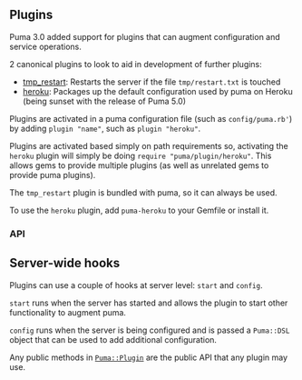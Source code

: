 ## Plugins

Puma 3.0 added support for plugins that can augment configuration and service
operations.

2 canonical plugins to look to aid in development of further plugins:

- [tmp_restart](https://github.com/puma/puma/blob/master/lib/puma/plugin/tmp_restart.rb):
  Restarts the server if the file `tmp/restart.txt` is touched
- [heroku](https://github.com/puma/puma-heroku/blob/master/lib/puma/plugin/heroku.rb):
  Packages up the default configuration used by puma on Heroku (being sunset with the release of Puma 5.0)

Plugins are activated in a puma configuration file (such as `config/puma.rb'`)
by adding `plugin "name"`, such as `plugin "heroku"`.

Plugins are activated based simply on path requirements so, activating the
`heroku` plugin will simply be doing `require "puma/plugin/heroku"`. This
allows gems to provide multiple plugins (as well as unrelated gems to provide
puma plugins).

The `tmp_restart` plugin is bundled with puma, so it can always be used.

To use the `heroku` plugin, add `puma-heroku` to your Gemfile or install it.

### API

## Server-wide hooks

Plugins can use a couple of hooks at server level: `start` and `config`.

`start` runs when the server has started and allows the plugin to start other
functionality to augment puma.

`config` runs when the server is being configured and is passed a `Puma::DSL`
object that can be used to add additional configuration.

Any public methods in [`Puma::Plugin`](../lib/puma/plugin.rb) are the public API that any plugin may
use.
